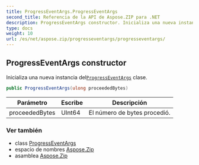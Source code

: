 ```yaml
---
title: ProgressEventArgs.ProgressEventArgs
second_title: Referencia de la API de Aspose.ZIP para .NET
description: ProgressEventArgs constructor. Inicializa una nueva instancia delProgressEventArgs clase.
type: docs
weight: 10
url: /es/net/aspose.zip/progresseventargs/progresseventargs/
---
```

## ProgressEventArgs constructor

Inicializa una nueva instancia del[`ProgressEventArgs`](../) clase.

```csharp
public ProgressEventArgs(ulong proceededBytes)
```

| Parámetro | Escribe | Descripción |
| --- | --- | --- |
| proceededBytes | UInt64 | El número de bytes procedió. |

### Ver también

* class [ProgressEventArgs](../)
* espacio de nombres [Aspose.Zip](../../progresseventargs/)
* asamblea [Aspose.Zip](../../../)


